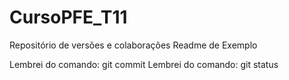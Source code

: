 # CursoPFE_T11
Repositório de versões e colaborações
Readme de Exemplo

Lembrei do comando: git commit
Lembrei do comando: git status
